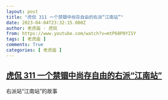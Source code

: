 ```yaml
---
layout: post
title: "虎侃 311 一个禁锢中尚存自由的右派“江南站”"
date: 2023-04-04T23:32:15.000Z
author: 老虎庙 · 虎侃
from: https://www.youtube.com/watch?v=mtP68P0YISY
tags: [ 老虎庙 ]
comments: True
categories: [ 老虎庙 ]
---
```

<!--1680651135000-->
[虎侃 311 一个禁锢中尚存自由的右派“江南站”](https://www.youtube.com/watch?v=mtP68P0YISY)
------

<div>
右派站“江南站”的故事
</div>
